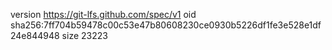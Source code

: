 version https://git-lfs.github.com/spec/v1
oid sha256:7ff704b59478c00c53e47b80608230ce0930b5226df1fe3e528e1df24e844948
size 23223

